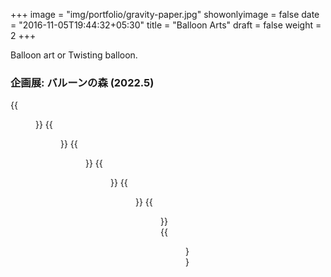 +++
image = "img/portfolio/gravity-paper.jpg"
showonlyimage = false
date = "2016-11-05T19:44:32+05:30"
title = "Balloon Arts"
draft = false
weight = 2
+++

Balloon art or Twisting balloon.
<!--more-->

### 企画展: バルーンの森 (2022.5)

{{<figure src="/img/balloonart/1.png" class="inline" link="" alt="">}}
{{<figure src="/img/balloonart/2.png" class="inline" link="" alt="">}}
{{<figure src="/img/balloonart/3.JPG" class="inline" link="" alt="">}}
{{<figure src="/img/balloonart/4.JPG" class="inline" link="" alt="">}}
{{<figure src="/img/balloonart/5.JPG" class="inline" link="" alt="">}}
{{<figure src="/img/balloonart/6.JPG" class="inline" link="" alt="">}}
{{<figure src="/img/balloonart/7.JPG" class="inline" link="" alt="">}}
